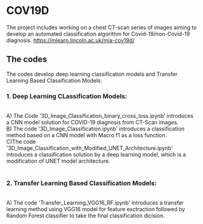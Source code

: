 # COV19D 
The project includes working on a chest CT-scan series of images aiming to develop an automated classification algorithm for Covid-19/non-Covid-19 diagnosis. https://mlearn.lincoln.ac.uk/mia-cov19d/ 

## The codes
The codes develop deep learning classification models and Transfer Learning Based Classification Models:   
### 1. Deep Learning CLassification Models: 
<br /> A) The Code '3D_Image_Classification_binary_cross_loss.ipynb' introduces a CNN model solution for COVID-19 diagnosis from CT-Scan images.
<br /> B) The code '3D_Image_Classification.ipynb' introduces a classification method based on a CNN model with Macro f1 as a loss function.
<br /> C)The code '3D_Image_Classification_with_Modified_UNET_Architecture.ipynb' introduces a classification solution by a deep learning model, which is a modification of UNET model architecture.
<br/><br/>

### 2. Transfer Learning Based Classification Models:
<br /> A) The code 'Transfer_Learning_VGG16_RF.ipynb' introduces a transfer learning method using VGG16 model for feature exctraction followed by Random Forest  classifier to take the final classification dicision.


